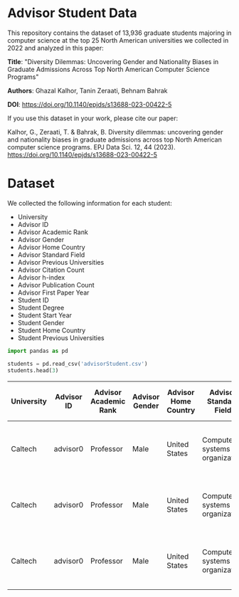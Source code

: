 # Advisor Student Data

This repository contains the dataset of 13,936 graduate students majoring in computer science at the top 25 North American universities we collected in 2022 and analyzed in this paper:

**Title**: "Diversity Dilemmas: Uncovering Gender and Nationality Biases in Graduate Admissions Across Top North American Computer Science Programs"

**Authors**: Ghazal Kalhor, Tanin Zeraati, Behnam Bahrak

**DOI**: https://doi.org/10.1140/epjds/s13688-023-00422-5

If you use this dataset in your work, please cite our paper:

Kalhor, G., Zeraati, T. & Bahrak, B. Diversity dilemmas: uncovering gender and nationality biases in graduate admissions across top North American computer science programs. EPJ Data Sci. 12, 44 (2023). https://doi.org/10.1140/epjds/s13688-023-00422-5

# Dataset

We collected the following information for each student:

* University
* Advisor ID
* Advisor Academic Rank
* Advisor Gender
* Advisor Home Country
* Advisor Standard Field
* Advisor Previous Universities
* Advisor Citation Count
* Advisor h-index
* Advisor Publication Count
* Advisor First Paper Year
* Student ID
* Student Degree
* Student Start Year
* Student Gender
* Student Home Country
* Student Previous Universities

```python
import pandas as pd

students = pd.read_csv('advisorStudent.csv')
students.head(3)
```

University|	Advisor ID|	Advisor Academic Rank|	Advisor Gender|	Advisor Home Country|	Advisor Standard Field|	Advisor Previous Universities|	Advisor Citation Count|	Advisor h-index|	Advisor Publication Count|	Advisor First Paper Year|	Student ID|	Student Degree|	Student Start Year|	Student Gender|	Student Home Country| Student Previous Universities|
|----|----|----|----|----|----|----|----|----|----|----|----|----|----|----|----|----|
|Caltech|	advisor0|	Professor|	Male|	United States|	Computer systems organization|	University of St. Thomas/University of California, Berkeley/University of California, Berkeley|	6798| 44| 307|	2002|	student0|	PhD| 2017|	Female|	United States|	Rice University|
|Caltech|	advisor0|	Professor|	Male|	United States|	Computer systems organization|	University of St. Thomas/University of California, Berkeley/University of California, Berkeley|	6798| 44| 307|	2002|	student1|	PhD| 2010|	Female|	China|	University of Science and Technology of China|
|Caltech|	advisor0|	Professor|	Male|	United States|	Computer systems organization|	University of St. Thomas/University of California, Berkeley/University of California, Berkeley|	6798| 44| 307|	2002|	student2|	PhD| 2017|	Female|	United States|	University of Nebraska - Lincoln|

